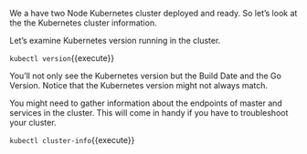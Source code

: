 We a have two Node Kubernetes cluster deployed and ready. So let’s look at the the Kubernetes cluster information. 

Let’s examine Kubernetes version running in the cluster.

`kubectl version`{{execute}}

You’ll not only see the Kubernetes version but the Build Date and the Go Version. Notice that the Kubernetes version might not always match.

You might need to gather information about the endpoints of master and services in the cluster. This will come in handy if you have to troubleshoot your cluster.


`kubectl cluster-info`{{execute}}